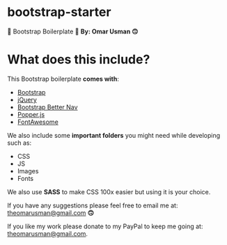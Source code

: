 
# bootstrap-starter
🚀 Bootstrap Boilerplate 🚀
**By: Omar Usman 🙃**

# What does this include?

  This Bootstrap boilerplate **comes with**:
	  
 - [Bootstrap](https://github.com/twbs/bootstrap)
 - [jQuery](https://github.com/jquery/jquery)
 - [Bootstrap Better Nav](https://github.com/bootstrapstudio/bootstrap-better-nav)
 - [Popper.js](https://github.com/popperjs/popper-core)
 - [FontAwesome](https://github.com/FortAwesome/Font-Awesome)

We also include some **important folders** you might need while developing such as:

 - CSS
 - JS
 - Images
 - Fonts

We also use **SASS** to make CSS 100x easier but using it is your choice.

If you have any suggestions please feel free to email me at: theomarusman@gmail.com **🙃**

If you like my work please donate to my PayPal to keep me going at: theomarusman@gmail.com.

  
